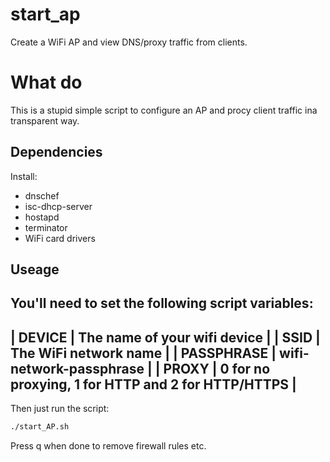 # start_ap
Create a WiFi AP and view DNS/proxy traffic from clients. 

# What do

This is a stupid simple script to configure an AP and procy client traffic ina transparent way. 

## Dependencies

Install:
- dnschef
- isc-dhcp-server
- hostapd
- terminator
- WiFi card drivers


## Useage

You'll need to set the following script variables:
--------------------------------------------------------------------
| DEVICE      | The name of your wifi device                       |
| SSID        | The WiFi network name                              |
| PASSPHRASE  | wifi-network-passphrase                            |
| PROXY       | 0 for no proxying, 1 for HTTP and 2 for HTTP/HTTPS |
--------------------------------------------------------------------

Then just run the script:

```bash
./start_AP.sh
```

Press q when done to remove firewall rules etc.
